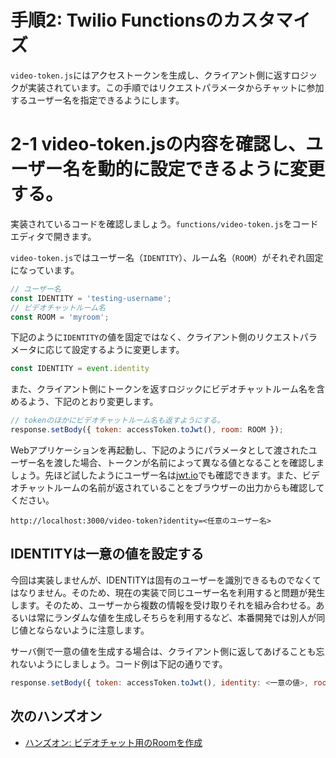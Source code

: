 # 手順2: Twilio Functionsのカスタマイズ

`video-token.js`にはアクセストークンを生成し、クライアント側に返すロジックが実装されています。この手順ではリクエストパラメータからチャットに参加するユーザー名を指定できるようにします。

# 2-1 video-token.jsの内容を確認し、ユーザー名を動的に設定できるように変更する。

実装されているコードを確認しましょう。`functions/video-token.js`をコードエディタで開きます。

`video-token.js`ではユーザー名（`IDENTITY`）、ルーム名（`ROOM`）がそれぞれ固定になっています。
```js
// ユーザー名
const IDENTITY = 'testing-username';
// ビデオチャットルーム名
const ROOM = 'myroom';
```

下記のように`IDENTITY`の値を固定ではなく、クライアント側のリクエストパラメータに応じて設定するように変更します。

```js
const IDENTITY = event.identity
```

また、クライアント側にトークンを返すロジックにビデオチャットルーム名を含めるよう、下記のとおり変更します。

```js
// tokenのほかにビデオチャットルーム名も返すようにする。
response.setBody({ token: accessToken.toJwt(), room: ROOM });
```

Webアプリケーションを再起動し、下記のようにパラメータとして渡されたユーザー名を渡した場合、トークンが名前によって異なる値となることを確認しましょう。先ほど試したようにユーザー名は[jwt.io](https://jwt.io)でも確認できます。また、ビデオチャットルームの名前が返されていることをブラウザーの出力からも確認してください。

```
http://localhost:3000/video-token?identity=<任意のユーザー名>
```

## IDENTITYは一意の値を設定する

今回は実装しませんが、IDENTITYは固有のユーザーを識別できるものでなくてはなりません。そのため、現在の実装で同じユーザー名を利用すると問題が発生します。そのため、ユーザーから複数の情報を受け取りそれを組み合わせる。あるいは常にランダムな値を生成しそちらを利用するなど、本番開発では別人が同じ値とならないように注意します。

サーバ側で一意の値を生成する場合は、クライアント側に返してあげることも忘れないようにしましょう。コード例は下記の通りです。
```js
response.setBody({ token: accessToken.toJwt(), identity: <一意の値>, room: ROOM });
```

## 次のハンズオン

- [ハンズオン: ビデオチャット用のRoomを作成](/docs/03-Create-Video-Chat-Room/00-Overview.md)

